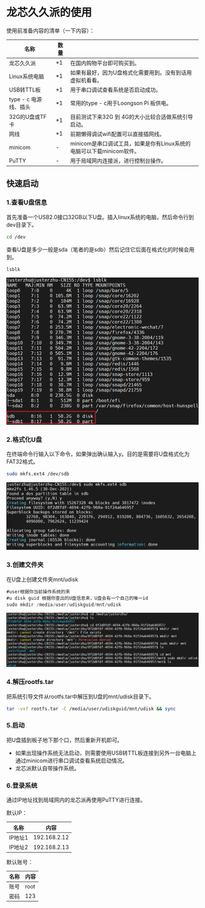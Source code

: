 # 龙芯久久派的使用

使用前准备内容的清单（一下内容）：

| 名称                  | 数量 |                                                              |
| --------------------- | ---- | ------------------------------------------------------------ |
| 龙芯久久派            | *1   | 在国内购物平台即可购买到。                                   |
| Linux系统电脑         | *1   | 如果有最好，因为U盘格式化需要用到。没有到话用虚拟机看看。    |
| USB转TTL板            | *1   | 用于串口调试查看系统是否启动成功。                           |
| type - c 电源线、插头 | *1   | 常用的type - c用于Loongson Pi 板供电。                       |
| 32G的U盘或TF卡        | *1   | 目前测试下来32G 到 4G的大小比较合适做系统引导启动。          |
| 网线                  | *1   | 前期懒得调试wifi配置可以直接插网线。                         |
| minicom               | -    | minicom是串口调试工具，如果是你有Linux系统的电脑可以下载minicom软件。 |
| PuTTY                 | -    | 用于局域网内连接派，进行控制台操作。                         |



## 快速启动

### 1.查看U盘信息

首先准备一个USB2.0接口32GB以下U盘。插入linux系统的电脑，然后命令行到dev目录下。

```sh
cd /dev
```

查看U盘是多少一般是sda（笔者的是sdb）然后记住它后面在格式化的时候会用到。

```sh
lsblk
```

![](../imgs/查看U盘信息.png)



### 2.格式化U盘

在终端命令行输入以下命令，如果弹出确认输入y。目的是需要将U盘格式化为FAT32格式。

```sh
sudo mkfs.ext4 /dev/sdb
```

![](../imgs/格式化U盘.png)



### 3.创建文件夹

在U盘上创建文件夹mnt/udisk

```c#
#user根据你当前操作系统的来
#u disk guid 根据你查出的U盘信息来，U盘会有一个自己的唯一id
sudo mkdir /media/user/udiskguid/mnt/udisk
```

![](../imgs/U盘创建文件夹.png)



### 4.解压rootfs.tar

把系统引导文件从rootfs.tar中解压到U盘的mnt/udisk目录下。

```sh
tar -vxf rootfs.tar -C /media/user/udiskguid/mnt/udisk && sync
```



### 5.启动

把U盘插到板子地下那个口，然后重新开机即可。

- 如果出现操作系统无法启动，则需要使用USB转TTL板连接到另外一台电脑上通过minicom进行串口调试查看系统启动情况。
- 龙芯派默认自带操作系统。



### 6.登录系统

通过IP地址找到局域网内的龙芯派再使用PuTTY进行连接。

默认IP：

| 名称    | 内容         |
| ------- | ------------ |
| IP地址1 | 192.168.2.12 |
| IP地址2 | 192.168.2.13 |

默认账号：

| 名称 | 内容 |
| ---- | ---- |
| 账号 | root |
| 密码 | 123  |

